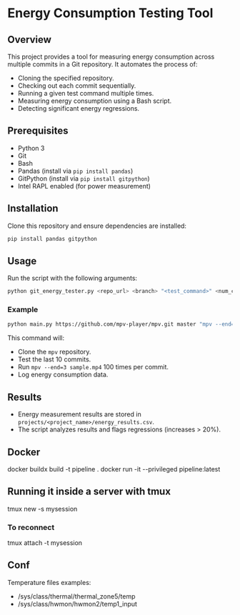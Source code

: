 # Energy Consumption Testing Tool

## Overview

This project provides a tool for measuring energy consumption across multiple commits in a Git repository. It automates the process of:

- Cloning the specified repository.
- Checking out each commit sequentially.
- Running a given test command multiple times.
- Measuring energy consumption using a Bash script.
- Detecting significant energy regressions.

## Prerequisites

- Python 3
- Git
- Bash
- Pandas (install via `pip install pandas`)
- GitPython (install via `pip install gitpython`)
- Intel RAPL enabled (for power measurement)

## Installation

Clone this repository and ensure dependencies are installed:

```sh
pip install pandas gitpython
```

## Usage

Run the script with the following arguments:

```sh
python git_energy_tester.py <repo_url> <branch> "<test_command>" <num_commits> <num_runs>
```

### Example

```sh
python main.py https://github.com/mpv-player/mpv.git master "mpv --end=3 sample.mp4" 10 100
```

This command will:

- Clone the `mpv` repository.
- Test the last 10 commits.
- Run `mpv --end=3 sample.mp4` 100 times per commit.
- Log energy consumption data.

## Results

- Energy measurement results are stored in `projects/<project_name>/energy_results.csv`.
- The script analyzes results and flags regressions (increases > 20%).

## Docker

docker buildx build -t pipeline .
docker run -it --privileged pipeline:latest

## Running it inside a server with tmux

tmux new -s mysession

### To reconnect

tmux attach -t mysession

## Conf

Temperature files examples:

- /sys/class/thermal/thermal_zone5/temp
- /sys/class/hwmon/hwmon2/temp1_input